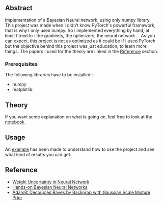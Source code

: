 ## Abstract

Implementation of a Bayesian Neural network, using only numpy library. This project was made when I didn't know PyTorch's powerful framework, that is why I only used numpy. So I implemented everything by hand, at least I tried to : the gradients, the optimizers, the neural network ... As you can expect, this project is not as optimized as it could be if I used PyTorch but the objective behind this project was just education, to learn more things. The papers I used for the theory are linked in the [Reference](#reference) section.

### Prerequisites

The following libraries have to be installed :
  * numpy
  * matplotlib

## Theory

If you want some explanation on what is going on, feel free to look at the [notebook](theory.ipynb/).

## Usage

An [example](example.ipynb/) has been made to understand how to use the project and see what kind of results you can get.

## Reference

  * [Weight Uncertainty in Neural Network](https://arxiv.org/pdf/1505.05424.pdf)
  * [Hands-on Bayesian Neural Networks](https://arxiv.org/pdf/2007.06823.pdf)
  * [AdamB: Decoupled Bayes by Backprop with Gaussian Scale Mixture Prior](https://ieeexplore.ieee.org/stamp/stamp.jsp?arnumber=9874837)

